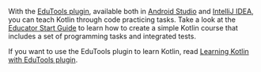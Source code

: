 [//]: # (title: Teaching Kotlin with EduTools plugin)

With the [EduTools plugin](https://plugins.jetbrains.com/plugin/10081-edutools), available both in 
[Android Studio](https://developer.android.com/studio) and [IntelliJ IDEA](https://www.jetbrains.com/idea/), you can teach Kotlin through code practicing tasks.
Take a look at the [Educator Start Guide](https://plugins.jetbrains.com/plugin/10081-edutools/docs/educator-start-guide.html?section=Kotlin)
to learn how to create a simple Kotlin course that includes a set of programming tasks and integrated tests.

If you want to use the EduTools plugin to learn Kotlin, read [Learning Kotlin with EduTools plugin](edu-tools-learner.md).